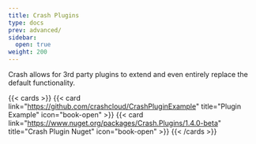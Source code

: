 ```yaml
---
title: Crash Plugins
type: docs
prev: advanced/
sidebar:
  open: true
weight: 200
---
```


Crash allows for 3rd party plugins to extend and even entirely replace the default functionality.

{{< cards >}}
{{< card link="https://github.com/crashcloud/CrashPluginExample" title="Plugin Example" icon="book-open" >}}
{{< card link="https://www.nuget.org/packages/Crash.Plugins/1.4.0-beta" title="Crash Plugin Nuget" icon="book-open" >}}
{{< /cards >}}
